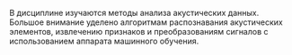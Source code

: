 В дисциплине изучаются методы анализа акустических данных.
Большое внимание уделено алгоритмам распознавания акустических элементов, извлечению признаков и преобразованиям сигналов с использованием аппарата машинного обучения.